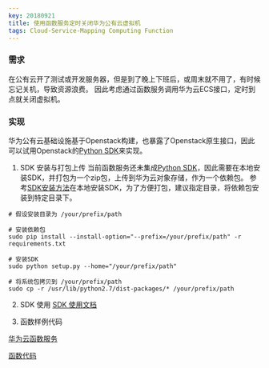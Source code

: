 ```yaml
---
key: 20180921
title: 使用函数服务定时关闭华为公有云虚拟机
tags: Cloud-Service-Mapping Computing Function
---
```


### 需求
在公有云开了测试或开发服务器，但是到了晚上下班后，或周末就不用了，有时候忘记关机，导致资源浪费。
因此考虑通过函数服务调用华为云ECS接口，定时到点就关闭虚拟机。

### 实现
华为公有云基础设施基于Openstack构建，也暴露了Openstack原生接口，因此可以试用Openstack的[Python SDK](https://github.com/huaweicloudsdk/sdk-python)来实现。


1. SDK 安装与打包上传
当前函数服务还未集成[Python SDK](https://github.com/huaweicloudsdk/sdk-python)，因此需要在本地安装SDK，并打包为一个zip包，上传到华为云对象存储，作为一个依赖包。
参考[SDK安装方法](https://support.huaweicloud.com/devg-sdk/zh-cn_topic_0070637133.html)在本地安装SDK，为了方便打包，建议指定目录，将依赖包安装到特定目录下。

```
# 假设安装目录为 /your/prefix/path

# 安装依赖包
sudo pip install --install-option="--prefix=/your/prefix/path" -r requirements.txt

# 安装SDK
sudo python setup.py --home="/your/prefix/path"

# 将系统包拷贝到 /your/prefix/path
sudo cp -r /usr/lib/python2.7/dist-packages/* /your/prefix/path

```

2. SDK 使用
[SDK 使用文档](https://support.huaweicloud.com/devg-sdk/zh-cn_topic_0111241267.html)

3. 函数样例代码

[华为云函数服务](https://www.huaweicloud.com/product/functiongraph.html)

[函数代码](/code/ecsmgmt.py)
